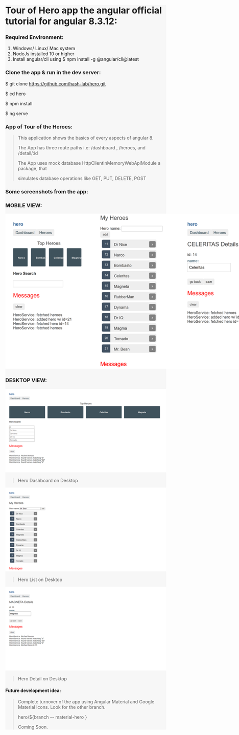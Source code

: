 <div style="background-color: #f7f7f7">

# Tour of Hero app the angular official tutorial for angular 8.3.12:

### Required Environment:

1. Windows/ Linux/ Mac system
2. NodeJs installed 10 or higher
3. Install angular/cli using $ npm install -g @angular/cli@latest

### Clone the app & run in the dev server:

$ git clone https://github.com/hash-lab/hero.git

$ cd hero

$ npm install 

$ ng serve

### App of Tour of the Heroes:

> This application shows the basics of every aspects of angular 8.
>
> The App has three route paths i.e: /dashboard , /heroes, and /detail/:id 
>
> The App uses mock database HttpClientInMemoryWebApiModule a package, that
>
> simulates  database operations like GET, PUT, DELETE, POST



### Some screenshots from the app:

### MOBILE VIEW:

<div style="display: inline-flex;">
	<img src="./readme-assets/mobile-dashboard.png" style="width=290px; height: 485px;">
	<img src="./readme-assets/mobile-hero-list.png" style="width=290px; height: 485px">
	<img src="./readme-assets/mobile-hero-detail.png" style="width:290px; height: 485px">
</div>


### DESKTOP VIEW:

![Desktop Dashboard View](./readme-assets/desktop-dashboard.png)
> Hero Dashboard on Desktop

![Desktop Hero List View](./readme-assets/desktop-hero-list.png)
> Hero List on Desktop

![Desktop Hero Detail View](./readme-assets/desktop-hero-detail.png)
> Hero Detail on Desktop

#### Future development idea:

> Complete turnover of the app using Angular Material and Google Material Icons. Look for the other branch.
>
> hero/${branch -- material-hero }
>
> Coming Soon.

</div>